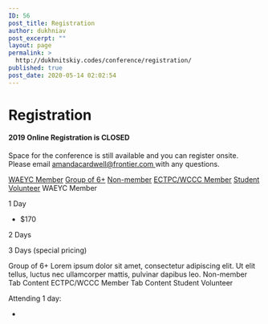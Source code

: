 ```yaml
---
ID: 56
post_title: Registration
author: dukhniav
post_excerpt: ""
layout: page
permalink: >
  http://dukhnitskiy.codes/conference/registration/
published: true
post_date: 2020-05-14 02:02:54
---
```

<h1>Registration</h1>		
				<h4>2019 Online Registration is CLOSED</h4>
																						<p><p>Space for the conference is still available and you can register onsite. Please email <a href="mailto:amandacardwell@frontier.com">amandacardwell@frontier.com </a>with any questions.  </p></p>
									<a href="">WAEYC Member</a>
									<a href="">Group of 6+</a>
									<a href="">Non-member</a>
									<a href="">ECTPC/WCCC Member</a>
									<a href="">Student Volunteer</a>
									WAEYC Member
					<p>1 Day</p><ul><li>$170</li></ul><p>2 Days</p><p>3 Days (special pricing)</p>
									Group of 6+
					Lorem ipsum dolor sit amet, consectetur adipiscing elit. Ut elit tellus, luctus nec ullamcorper mattis, pulvinar dapibus leo.
									Non-member
					Tab Content
									ECTPC/WCCC Member
					Tab Content
									Student Volunteer
					<p>Attending 1 day:</p><ul><li> </li></ul>